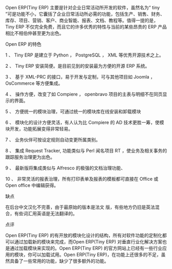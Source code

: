
Open ERP(Tiny ERP) 主要是针对企业日常活动所开发的软件，虽然名为“ tiny ”可是功能不小，它囊括了企业日常活动所必需的功能，包括生产、销售、财务、库存、项目、营销、客户、商业智能、报表、文档、教程等。值得一提的是， Tiny ERP 不仅完全免费，而且它的许多优秀的特性与当前的某些昂贵的 ERP 产品相比不相伯仲甚至更为出色。

Open ERP 的特色  

1 、 Tiny ERP 是建立于 Python ， PostgreSQL ， XML 等优秀开源技术之上。

2 、 Tiny ERP 安装简便。是目前见到的安装最为方便的开源 ERP 系统。

3 、 基于 XML-PRC 的接口，易于开发与定制，可与其他项目如 Joomla ， OsCommerce 等方便集成。

4 、 操作方便，改变了如 Compiere ， openbravo 项目的主表与明细不在同页显示的界面。

5 、 方便统一的模块治理，可通过统一的模块库在线安装和卸载模块

6 、 模块化的设计方便灵活，有人认为比 Compiere 的 AD 技术更胜一筹，使模块开发，功能拓展变得非常轻易。

7 、 业务伙伴可按设定规则自动变更所属类别。

8 、 集成 Request Tracker, 功能类似与 Perl 闻名项目 RT ，使业务及相关事务的跟踪服务治理更为出色。

9 、 最新版将集成类似与 Alfresco 的极强的文档治理功能、                                         

10 、 非常灵活的报表治理，所有打印表单及报表的模板都可直接在 Office 或 Open office 中编辑获得。

缺点

在后台中文汉化不完善，由于最原始的版本是法文 版，有些地方仍旧是英法混合，有些词汇用英语是无法翻译的。

点评

Open ERP(Tiny ERP) 的有开放的模块化设计的结构，所有对软件功能的定制化都可以通过加载新的模块来完成，而Open ERP(Tiny ERP) 对垂直行业化解决方案也是通过加载模块来实现的。Open ERP(Tiny ERP) 的官方网站上已经有一些行业应用的模块，你可以加载试用。Open ERP(Tiny ERP)，在功能上还很多的不足，虽然具备了一些常用的功能，缺少了很多额外的功能。